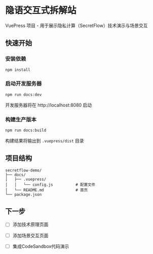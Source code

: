 # 隐语交互式拆解站

VuePress 项目 - 用于展示隐私计算（SecretFlow）技术演示与场景交互

## 快速开始

### 安装依赖
```bash
npm install
```

### 启动开发服务器
```bash
npm run docs:dev
```

开发服务器将在 http://localhost:8080 启动

### 构建生产版本
```bash
npm run docs:build
```

构建结果将输出到 `.vuepress/dist` 目录

## 项目结构

```
secretflow-demo/
├── docs/
│   ├── .vuepress/
│   │   └── config.js          # 配置文件
│   └── README.md              # 首页
└── package.json
```

## 下一步

- [ ] 添加技术原理页面
- [ ] 添加场景交互页面
- [ ] 集成CodeSandbox代码演示


